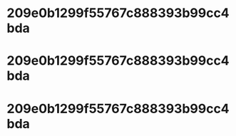 # 209e0b1299f55767c888393b99cc4bda
# 209e0b1299f55767c888393b99cc4bda
# 209e0b1299f55767c888393b99cc4bda
